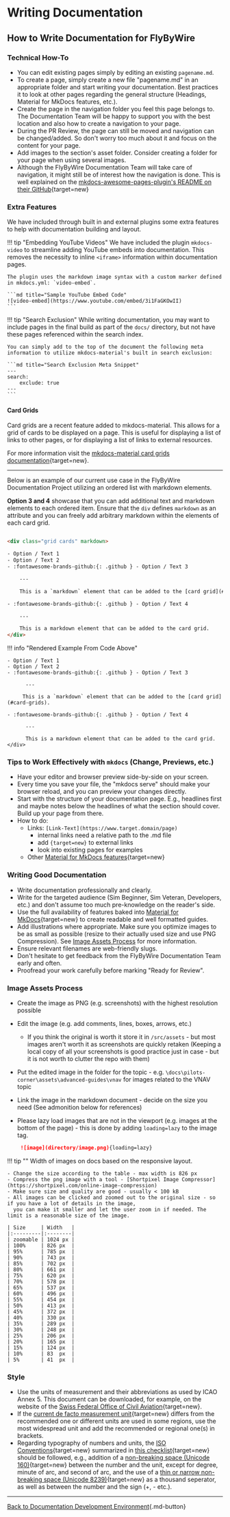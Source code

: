 # Writing Documentation

## How to Write Documentation for FlyByWire

### Technical How-To

- You can edit existing pages simply by editing an existing `pagename.md`.
- To create a page, simply create a new file "pagename.md" in an appropriate folder and start writing your documentation. Best practices it to look at other pages regarding the general structure (Headings, Material for MkDocs features, etc.).
- Create the page in the navigation folder you feel this page belongs to. The Documentation Team will be happy to support you with the best location and also how to create a navigation to your page.
- During the PR Review, the page can still be moved and navigation can be changed/added. So don't worry too much about it and focus on the content for your page.
- Add images to the section's asset folder. Consider creating a folder for your page when using several images.
- Although the FlyByWire Documentation Team will take care of navigation, it might still be of interest how the navigation is done. This is well explained on the [mkdocs-awesome-pages-plugin's README on their GitHub](https://github.com/lukasgeiter/mkdocs-awesome-pages-plugin#Features){target=new}

### Extra Features

We have included through built in and external plugins some extra features to help with documentation building and layout.

!!! tip "Embedding YouTube Videos"
    We have included the plugin `mkdocs-video` to streamline adding YouTube embeds into documentation. This removes the necessity to inline `<iframe>` information within documentation pages.

    The plugin uses the markdown image syntax with a custom marker defined in mkdocs.yml: `video-embed`.

    ```md title="Sample YouTube Embed Code"
    ![video-embed](https://www.youtube.com/embed/3i1FaGKOwII)
    ```

!!! tip "Search Exclusion"
    While writing documentation, you may want to include pages in the final build as part of the `docs/` directory, but not have these pages referenced within the search index.

    You can simply add to the top of the document the following meta information to utilize mkdocs-material's built in search exclusion:

    ```md title="Search Exclusion Meta Snippet"
    ---
    search:
        exclude: true
    ---
    ```
#### Card Grids

Card grids are a recent feature added to mkdocs-material. This allows for a grid of cards to be displayed on a page. This is useful for displaying a list of links to other pages, or for displaying a list of links to external resources. 

For more information visit the [mkdocs-material card grids documentation](https://squidfunk.github.io/mkdocs-material/reference/grids/){target=new}.

---

Below is an example of our current use case in the FlyByWire Documentation Project utilizing an ordered list with markdown elements. 

**Option 3 and 4** showcase that you can add additional text and markdown elements to each ordered item. Ensure that the `div` defines `markdown` as an attribute and you can freely add arbitrary markdown within the elements of each card grid.

```html title="Card Grid Ordered"

<div class="grid cards" markdown>

- Option / Text 1
- Option / Text 2
- :fontawesome-brands-github:{: .github } - Option / Text 3

    ---

    This is a `markdown` element that can be added to the [card grid](#card-grids).

- :fontawesome-brands-github:{: .github } - Option / Text 4

    ---

    This is a markdown element that can be added to the card grid.
</div>
```

!!! info "Rendered Example From Code Above"
    <div class="grid cards" markdown>
    
    - Option / Text 1
    - Option / Text 2
    - :fontawesome-brands-github:{: .github } - Option / Text 3
    
          ---
    
         This is a `markdown` element that can be added to the [card grid](#card-grids).
    
    - :fontawesome-brands-github:{: .github } - Option / Text 4
    
          ---
    
          This is a markdown element that can be added to the card grid.
    </div>

### Tips to Work Effectively with `mkdocs` (Change, Previews, etc.)

- Have your editor and browser preview side-by-side on your screen.
- Every time you save your file, the "mkdocs serve" should make your browser reload, and you can preview your changes directly.
- Start with the structure of your documentation page. E.g., headlines first and maybe notes below the headlines of what the section should cover. Build up your page from there.
- How to do:
    - Links: `[Link-Text](https://www.target.domain/page)`
        - internal links need a relative path to the .md file
        - add `{target=new}` to external links
        - look into existing pages for examples
    - Other [Material for MkDocs features](https://squidfunk.github.io/mkdocs-material/reference/abbreviations/){target=new}

### Writing Good Documentation

- Write documentation professionally and clearly.
- Write for the targeted audience (Sim Beginner, Sim Veteran, Developers, etc.) and don't assume too much pre-knowledge 
  on the reader's side.
- Use the full availability of features baked into 
  [Material for MkDocs](https://squidfunk.github.io/mkdocs-material/){target=new} to create readable and well formatted 
  guides.
- Add illustrations where appropriate. Make sure you optimize images to be as small as possible (resize to their 
  actually used size and use PNG Compression).
  See [Image Assets Process](#image-assets-process) for more information.
- Ensure relevant filenames are web-friendly slugs.
- Don't hesitate to get feedback from the FlyByWire Documentation Team early and often.
- Proofread your work carefully before marking "Ready for Review".

### Image Assets Process

- Create the image as PNG (e.g. screenshots) with the highest resolution possible
- Edit the image (e.g. add comments, lines, boxes, arrows, etc.)
    - If you think the original is worth it store it in `/src/assets` - but most images aren't worth it as screenshots 
      are quickly retaken (Keeping a local copy of all your screenshots is good practice just in case - but it is not 
      worth to clutter the repo with them)
- Put the edited image in the folder for the topic - e.g. `\docs\pilots-corner\assets\advanced-guides\vnav` for images 
  related to the VNAV topic
- Link the image in the markdown document - decide on the size you need (See admonition below for references)
- Please lazy load images that are not in the viewport (e.g. images at the bottom of the page) - this is done by adding 
  `loading=lazy` to the image tag.

   ```md title="Sample Image Markdown with Lazy Loading"
    ![image](directory/image.png){loading=lazy}
   ```

!!! tip ""
    Width of images on docs based on the responsive layout.

    - Change the size according to the table - max width is 826 px
    - Compress the png image with a tool - [Shortpixel Image Compressor](https://shortpixel.com/online-image-compression)
    - Make sure size and quality are good - usually < 100 kB
    - All images can be clicked and zoomed out to the original size - so if you have a lot of details in the image, 
      you can make it smaller and let the user zoom in if needed. The limit is a reasonable size of the image.  
    
    | Size     | Width   |
    |:---------|:--------|
    | zoomable | 1024 px |
    | 100%     | 826 px  |
    | 95%      | 785 px  |
    | 90%      | 743 px  |
    | 85%      | 702 px  |
    | 80%      | 661 px  |
    | 75%      | 620 px  |
    | 70%      | 578 px  |
    | 65%      | 537 px  |
    | 60%      | 496 px  |
    | 55%      | 454 px  |
    | 50%      | 413 px  |
    | 45%      | 372 px  |
    | 40%      | 330 px  |
    | 35%      | 289 px  |
    | 30%      | 248 px  |
    | 25%      | 206 px  |
    | 20%      | 165 px  |
    | 15%      | 124 px  |
    | 10%      | 83  px  |
    | 5%       | 41  px  |

### Style

- Use the units of measurement and their abbreviations as used by ICAO Annex 5. This document can be downloaded, for example, on the website of the [Swiss Federal Office of Civil Aviation](https://www.bazl.admin.ch/bazl/en/home/themen/legislation/anhaenge-icao.html){target=new}.
- If the [current de facto measurement unit](https://en.wikipedia.org/wiki/International_Civil_Aviation_Organization#Use_of_the_International_System_of_Units){target=new} differs from the recommended one or different units are used in some regions, use the most widespread unit and add the recommended or regional one(s) in brackets.
- Regarding typography of numbers and units, the [ISO Conventions](https://www.bipm.org/documents/20126/41483022/SI-Brochure-9.pdf/fcf090b2-04e6-88cc-1149-c3e029ad8232?version=1.21&t=1671101063858&download=true){target=new} summarized in [this checklist](https://physics.nist.gov/cuu/Units/checklist.html){target=new} should be followed, e.g., addition of a [non-breaking space (Unicode 160)](https://en.wikipedia.org/wiki/Non-breaking_space){target=new} between the number and the unit, except for degree, minute of arc, and second of arc, and the use of a [thin or narrow non-breaking space (Unicode 8239)](https://en.wikipedia.org/wiki/Non-breaking_space#Encodings){target=new} as a thousand seperator, as well as between the number and the sign (+, - etc.).

---

[Back to Documentation Development Environment](index.md){.md-button}